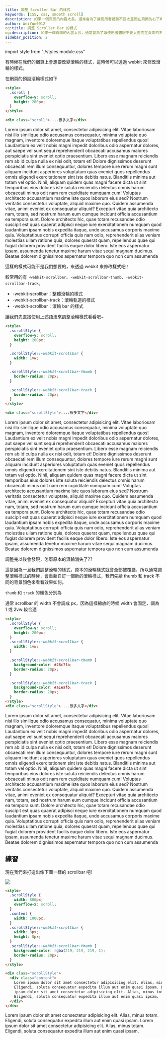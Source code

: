 ```yaml
---
title: 調整 Scroller Bar 的樣式
keywords: [CSS, css, smooth scroll]
description: 如果一個頁面的內容太長，通常會為了讓使用者體驗不要太差而在頁面的右下角加上一個往上的箭頭。
author: WeiYun0912
og:title: 調整 Scroller Bar 的樣式
og:description: 如果一個頁面的內容太長，通常會為了讓使用者體驗不要太差而在頁面的右下角加上一個往上的箭頭。
sidebar_position: 2
---
```


import style from "./styles.module.css"

有時候在我們的網頁上會想要改變滾輪的樣式，這時候可以透過 webkit 來修改滾輪的樣式。

在網頁的預設滾輪樣式如下

```html title="index.html" showLineNumbers
<style>
  .scroll {
    overflow-y: scroll;
    height: 200px;
  }
</style>

<div class="scroll">....很多文字</div>
```

<div class={style.scroll}>
    Lorem ipsum dolor sit amet, consectetur adipisicing elit. Vitae laboriosam
    nisi illo similique odio accusamus consequatur, minima voluptate quo magnam,
    inventore doloremque itaque voluptatibus repellendus quos! Laudantium ex
    velit nobis magni impedit doloribus odio aspernatur dolores, aut saepe vel
    sunt sequi reprehenderit obcaecati accusamus maiores perspiciatis sint
    eveniet optio praesentium. Libero esse magnam reiciendis rem ab id culpa
    nulla ex nisi odit, totam et! Dolore dignissimos deserunt obcaecati rem
    illum consequuntur, dolores tempore iure rerum magni sunt aliquam incidunt
    asperiores voluptatum quas eveniet quos repellendus omnis eligendi
    exercitationem sint iste debitis natus. Blanditiis minima aut totam vel
    optio. Nihil, aliquam quidem quas magni facere dicta ut sint temporibus eius
    dolores iste soluta reiciendis delectus omnis harum obcaecati minus odit nam
    rem cupiditate numquam cum! Voluptas architecto accusantium maxime iste quos
    laborum eius sed? Nostrum veritatis consectetur voluptate, aliquid maxime
    quo. Quidem assumenda vitae, animi eveniet ex consequatur aliquid? Excepturi
    vitae quia architecto nam, totam, sed nostrum harum eum cumque incidunt
    officia accusantium ea tempora sunt. Dolore architecto hic, quae totam
    recusandae odio suscipit est quas quaerat adipisci neque iure exercitationem
    numquam quod laudantium ipsam nobis expedita itaque, unde accusamus corporis
    maxime quia. Voluptatibus corrupti officia quis nam odio, reprehenderit
    alias veniam molestias ullam ratione quia, dolores quaerat quam, repellendus
    quae qui fugiat dolorem provident facilis eaque dolor libero. Iste eos
    aspernatur ipsam, assumenda tenetur maxime harum vitae sequi magnam ducimus.
    Beatae dolorem dignissimos aspernatur tempora quo non cum assumenda

</div>

這樣的樣式可能不是我們想要的，來透過 webkit 來修改樣式吧！

較常用的有 `-webkit-scrollbar`、`-webkit-scrollbar-thumb`、`-webkit-scrollbar-track`。

- -webkit-scrollbar：整體滾輪的樣式
- -webkit-scrollbar-track：滾輪軌道的樣式
- -webkit-scrollbar：滾輪 bar 的樣式

讓我們先直接使用上述語法來調整滾輪樣式看看吧~

```html title="index.html" showLineNumbers
<style>
  .scrollStyle {
    overflow-y: scroll;
    height: 200px;
  }

  .scrollStyle::-webkit-scrollbar {
    width: 1vw;
  }

  .scrollStyle::-webkit-scrollbar-thumb {
    border-radius: 20px;
  }

  .scrollStyle::-webkit-scrollbar-track {
    border-radius: 20px;
  }
</style>

<div class="scrollStyle">....很多文字</div>
```

<div class={style.scrollStyle} >
    Lorem ipsum dolor sit amet, consectetur adipisicing elit. Vitae laboriosam
    nisi illo similique odio accusamus consequatur, minima voluptate quo magnam,
    inventore doloremque itaque voluptatibus repellendus quos! Laudantium ex
    velit nobis magni impedit doloribus odio aspernatur dolores, aut saepe vel
    sunt sequi reprehenderit obcaecati accusamus maiores perspiciatis sint
    eveniet optio praesentium. Libero esse magnam reiciendis rem ab id culpa
    nulla ex nisi odit, totam et! Dolore dignissimos deserunt obcaecati rem
    illum consequuntur, dolores tempore iure rerum magni sunt aliquam incidunt
    asperiores voluptatum quas eveniet quos repellendus omnis eligendi
    exercitationem sint iste debitis natus. Blanditiis minima aut totam vel
    optio. Nihil, aliquam quidem quas magni facere dicta ut sint temporibus eius
    dolores iste soluta reiciendis delectus omnis harum obcaecati minus odit nam
    rem cupiditate numquam cum! Voluptas architecto accusantium maxime iste quos
    laborum eius sed? Nostrum veritatis consectetur voluptate, aliquid maxime
    quo. Quidem assumenda vitae, animi eveniet ex consequatur aliquid? Excepturi
    vitae quia architecto nam, totam, sed nostrum harum eum cumque incidunt
    officia accusantium ea tempora sunt. Dolore architecto hic, quae totam
    recusandae odio suscipit est quas quaerat adipisci neque iure exercitationem
    numquam quod laudantium ipsam nobis expedita itaque, unde accusamus corporis
    maxime quia. Voluptatibus corrupti officia quis nam odio, reprehenderit
    alias veniam molestias ullam ratione quia, dolores quaerat quam, repellendus
    quae qui fugiat dolorem provident facilis eaque dolor libero. Iste eos
    aspernatur ipsam, assumenda tenetur maxime harum vitae sequi magnam ducimus.
    Beatae dolorem dignissimos aspernatur tempora quo non cum assumenda 
</div>

調整完以後會發現，怎麼原本的滾輪消失了??

這是因為一旦我們調整滾輪的樣式，原本的滾輪樣式就會全部被覆蓋，所以通常調整滾輪樣式的時候，會重新自訂一個新的滾輪樣式，我們先給 thumb 和 track 不同的背景顏色來看看效果如何。

<div class={style.flex}>

`thumb` 和 `track` 的顏色分別為

<div class={style.thumb}></div>
<div class={style.track}></div>

</div>

通常 scrollbar 的 width 不會調成 px，因為這樣縮放的時候 width 會固定，調為 1 或 2vw 較合適

```html title='index.html' showLineNumbers
<style>
  .scrollStyle {
    overflow-y: scroll;
    height: 200px;
  }
  .scrollStyle::-webkit-scrollbar {
    width: 1vw;
  }

  .scrollStyle::-webkit-scrollbar-thumb {
    background-color: #28c7fa;
    border-radius: 20px;
  }

  .scrollStyle::-webkit-scrollbar-track {
    background-color: #a1eafb;
    border-radius: 20px;
  }
</style>
<div class="scrollStyle">....很多文字</div>
```

<div class={style.scrollStyle2} >
    Lorem ipsum dolor sit amet, consectetur adipisicing elit. Vitae laboriosam
    nisi illo similique odio accusamus consequatur, minima voluptate quo magnam,
    inventore doloremque itaque voluptatibus repellendus quos! Laudantium ex
    velit nobis magni impedit doloribus odio aspernatur dolores, aut saepe vel
    sunt sequi reprehenderit obcaecati accusamus maiores perspiciatis sint
    eveniet optio praesentium. Libero esse magnam reiciendis rem ab id culpa
    nulla ex nisi odit, totam et! Dolore dignissimos deserunt obcaecati rem
    illum consequuntur, dolores tempore iure rerum magni sunt aliquam incidunt
    asperiores voluptatum quas eveniet quos repellendus omnis eligendi
    exercitationem sint iste debitis natus. Blanditiis minima aut totam vel
    optio. Nihil, aliquam quidem quas magni facere dicta ut sint temporibus eius
    dolores iste soluta reiciendis delectus omnis harum obcaecati minus odit nam
    rem cupiditate numquam cum! Voluptas architecto accusantium maxime iste quos
    laborum eius sed? Nostrum veritatis consectetur voluptate, aliquid maxime
    quo. Quidem assumenda vitae, animi eveniet ex consequatur aliquid? Excepturi
    vitae quia architecto nam, totam, sed nostrum harum eum cumque incidunt
    officia accusantium ea tempora sunt. Dolore architecto hic, quae totam
    recusandae odio suscipit est quas quaerat adipisci neque iure exercitationem
    numquam quod laudantium ipsam nobis expedita itaque, unde accusamus corporis
    maxime quia. Voluptatibus corrupti officia quis nam odio, reprehenderit
    alias veniam molestias ullam ratione quia, dolores quaerat quam, repellendus
    quae qui fugiat dolorem provident facilis eaque dolor libero. Iste eos
    aspernatur ipsam, assumenda tenetur maxime harum vitae sequi magnam ducimus.
    Beatae dolorem dignissimos aspernatur tempora quo non cum assumenda 
</div>

## 練習

現在我們來打造出像下圖一樣的 scrollbar 吧!

![](https://i.imgur.com/pMdt4V1.png)

```html title='index.html' showLineNumbers
<style>
  .scrollStyle {
    width: 800px;
    overflow-x: scroll;
  }
  .content {
    width: 1000px;
  }
  .scrollStyle::-webkit-scrollbar {
    width: 8px;
    height: 8px;
  }
  .scrollStyle::-webkit-scrollbar-thumb {
    background-color: rgba(219, 219, 219, 1);
    border-radius: 20px;
  }
</style>

<div class="scrollStyle">
  <div class="content">
    Lorem ipsum dolor sit amet consectetur adipisicing elit. Alias, minus totam.
    Eligendi, soluta consequatur expedita illum aut enim quasi ipsam. Lorem
    ipsum dolor sit amet consectetur adipisicing elit. Alias, minus totam.
    Eligendi, soluta consequatur expedita illum aut enim quasi ipsam.
  </div>
</div>
```

<div class={style.scrollStyle3}>
    <div class={style.content}>
        Lorem ipsum dolor sit amet consectetur adipisicing elit. Alias, minus
        totam. Eligendi, soluta consequatur expedita illum aut enim quasi ipsam.
        Lorem ipsum dolor sit amet consectetur adipisicing elit. Alias, minus
        totam. Eligendi, soluta consequatur expedita illum aut enim quasi ipsam.
    </div>
</div>
